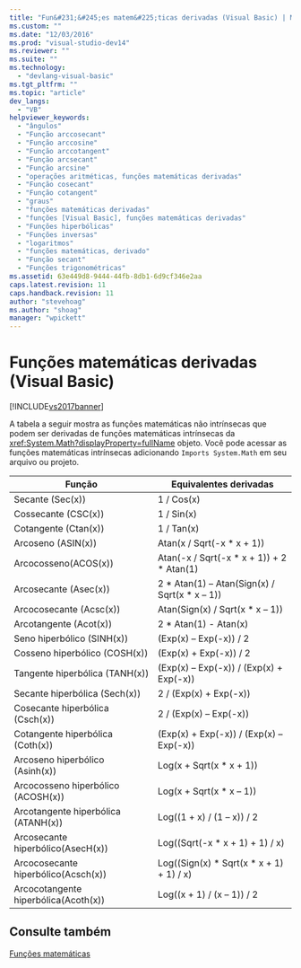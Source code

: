 ```yaml
---
title: "Fun&#231;&#245;es matem&#225;ticas derivadas (Visual Basic) | Microsoft Docs"
ms.custom: ""
ms.date: "12/03/2016"
ms.prod: "visual-studio-dev14"
ms.reviewer: ""
ms.suite: ""
ms.technology: 
  - "devlang-visual-basic"
ms.tgt_pltfrm: ""
ms.topic: "article"
dev_langs: 
  - "VB"
helpviewer_keywords: 
  - "ângulos"
  - "Função arccosecant"
  - "Função arccosine"
  - "Função arccotangent"
  - "Função arcsecant"
  - "Função arcsine"
  - "operações aritméticas, funções matemáticas derivadas"
  - "Função cosecant"
  - "Função cotangent"
  - "graus"
  - "funções matemáticas derivadas"
  - "funções [Visual Basic], funções matemáticas derivadas"
  - "Funções hiperbólicas"
  - "Funções inversas"
  - "logaritmos"
  - "funções matemáticas, derivado"
  - "Função secant"
  - "Funções trigonométricas"
ms.assetid: 63e449d8-9444-44fb-8db1-6d9cf346e2aa
caps.latest.revision: 11
caps.handback.revision: 11
author: "stevehoag"
ms.author: "shoag"
manager: "wpickett"
---
```

# Fun&#231;&#245;es matem&#225;ticas derivadas (Visual Basic)
[!INCLUDE[vs2017banner](../../../csharp/includes/vs2017banner.md)]

A tabela a seguir mostra as funções matemáticas não intrínsecas que podem ser derivadas de funções matemáticas intrínsecas da <xref:System.Math?displayProperty=fullName> objeto.  Você pode acessar as funções matemáticas intrínsecas adicionando `Imports System.Math` em seu arquivo ou projeto.  
  
|Função|Equivalentes derivadas|  
|------------|----------------------------|  
|Secante \(Sec\(x\)\)|1 \/ Cos\(x\)|  
|Cossecante \(CSC\(x\)\)|1 \/ Sin\(x\)|  
|Cotangente \(Ctan\(x\)\)|1 \/ Tan\(x\)|  
|Arcoseno \(ASIN\(x\)\)|Atan\(x \/ Sqrt\(\-x \* x \+ 1\)\)|  
|Arcocosseno\(ACOS\(x\)\)|Atan\(\-x \/ Sqrt\(\-x \* x \+ 1\)\) \+ 2 \* Atan\(1\)|  
|Arcosecante \(Asec\(x\)\)|2 \* Atan\(1\) – Atan\(Sign\(x\) \/ Sqrt\(x \* x – 1\)\)|  
|Arcocosecante \(Acsc\(x\)\)|Atan\(Sign\(x\) \/ Sqrt\(x \* x – 1\)\)|  
|Arcotangente \(Acot\(x\)\)|2 \* Atan\(1\) \- Atan\(x\)|  
|Seno hiperbólico \(SINH\(x\)\)|\(Exp\(x\) – Exp\(\-x\)\) \/ 2|  
|Cosseno hiperbólico \(COSH\(x\)\)|\(Exp\(x\) \+ Exp\(\-x\)\) \/ 2|  
|Tangente hiperbólica \(TANH\(x\)\)|\(Exp\(x\) – Exp\(\-x\)\) \/ \(Exp\(x\) \+ Exp\(\-x\)\)|  
|Secante hiperbólica \(Sech\(x\)\)|2 \/ \(Exp\(x\) \+ Exp\(\-x\)\)|  
|Cosecante hiperbólica \(Csch\(x\)\)|2 \/ \(Exp\(x\) – Exp\(\-x\)\)|  
|Cotangente hiperbólica \(Coth\(x\)\)|\(Exp\(x\) \+ Exp\(\-x\)\) \/ \(Exp\(x\) – Exp\(\-x\)\)|  
|Arcoseno hiperbólico  \(Asinh\(x\)\)|Log\(x \+ Sqrt\(x \* x \+ 1\)\)|  
|Arcocosseno hiperbólico \(ACOSH\(x\)\)|Log\(x \+ Sqrt\(x \* x – 1\)\)|  
|Arcotangente hiperbólica \(ATANH\(x\)\)|Log\(\(1 \+ x\) \/ \(1 – x\)\) \/ 2|  
|Arcosecante hiperbólico\(AsecH\(x\)\)|Log\(\(Sqrt\(\-x \* x \+ 1\) \+ 1\) \/ x\)|  
|Arcocosecante hiperbólico\(Acsch\(x\)\)|Log\(\(Sign\(x\) \* Sqrt\(x \* x \+ 1\) \+ 1\) \/ x\)|  
|Arcocotangente hiperbólica\(Acoth\(x\)\)|Log\(\(x \+ 1\) \/ \(x – 1\)\) \/ 2|  
  
## Consulte também  
 [Funções matemáticas](../../../visual-basic/language-reference/functions/math-functions.md)